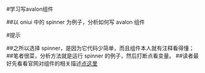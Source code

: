 #学习写avalon组件

##以 oniui 中的 spinner 为例子，分析如何写 avalon 组件

#提示

##之所以选择 spinner，是因为它代码少简单，而且组件本人就有注释看得懂；
##笔者很菜，分析方法就是运行 spinner 的例子，然后打断点看变量。
##读者最好先看看官网对组件的相关描述[点这里](http://avalonjs.github.io/#zh/bindings/widget.html)

